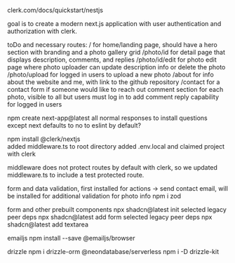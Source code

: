 clerk.com/docs/quickstart/nestjs

goal is to create a modern next.js application with user authentication and authorization with clerk.

toDo and necessary routes:
/ for home/landing page, should have a hero section with branding and a photo gallery grid
/photo/id for detail page that displays description, comments, and replies
/photo/id/edit for photo edit page where photo uploader can update description info or delete the photo
/photo/upload for logged in users to upload a new photo
/about for info about the website and me, with link to the github repository
/contact for a contact form if someone would like to reach out
comment section for each photo, visible to all but users must log in to add comment
reply capability for logged in users

npm create next-app@latest
all normal responses to install questions except next defaults to no to eslint by default?

npm install @clerk/nextjs  
added middleware.ts to root directory
added .env.local and claimed project with clerk

middleware does not protect routes by default with clerk, so we updated middleware.ts to include a test protected route.

form and data validation, first installed for actions -> send contact email, will be installed for additional validation for photo info
npm i zod

form and other prebuilt components
npx shadcn@latest init
selected legacy peer deps
npx shadcn@latest add form
selected legacy peer deps
npx shadcn@latest add textarea

emailjs
npm install --save @emailjs/browser

drizzle
npm i drizzle-orm @neondatabase/serverless
npm i -D drizzle-kit

